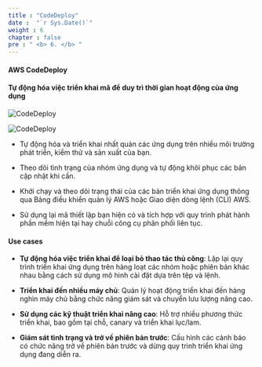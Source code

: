 ```yaml
---
title : "CodeDeploy"
date :  "`r Sys.Date()`" 
weight : 6
chapter : false
pre : " <b> 6. </b> "
---
```


#### AWS CodeDeploy

#### Tự động hóa việc triển khai mã để duy trì thời gian hoạt động của ứng dụng

![CodeDeploy](/aws-fcj-workshop-001/-workshop-001/-workshop-001/-workshop-001/-workshop-001/-workshop-001/-workshop-001/-workshop-001/-workshop-001/-workshop-001/-workshop-001/6-CodeDeploy/0.webp)

![CodeDeploy](/aws-fcj-workshop-001/-workshop-001/-workshop-001/-workshop-001/-workshop-001/-workshop-001/-workshop-001/-workshop-001/-workshop-001/-workshop-001/-workshop-001/Intro/3.png)

- Tự động hóa và triển khai nhất quán các ứng dụng trên nhiều môi trường phát triển, kiểm thử và sản xuất của bạn.

- Theo dõi tình trạng của nhóm ứng dụng và tự động khôi phục các bản cập nhật khi cần.

- Khởi chạy và theo dõi trạng thái của các bản triển khai ứng dụng thông qua Bảng điều khiển quản lý AWS hoặc Giao diện dòng lệnh (CLI) AWS.

- Sử dụng lại mã thiết lập bạn hiện có và tích hợp với quy trình phát hành phần mềm hiện tại hay chuỗi công cụ phân phối liên tục.

#### Use cases

- **Tự động hóa việc triển khai để loại bỏ thao tác thủ công**: Lặp lại quy trình triển khai ứng dụng trên hàng loạt các nhóm hoặc phiên bản khác nhau bằng cách sử dụng mô hình cài đặt dựa trên tệp và lệnh.

- **Triển khai đến nhiều máy chủ**: Quản lý hoạt động triển khai đến hàng nghìn máy chủ bằng chức năng giám sát và chuyển lưu lượng nâng cao.

- **Sử dụng các kỹ thuật triển khai nâng cao**: Hỗ trợ nhiều phương thức triển khai, bao gồm tại chỗ, canary và triển khai lục/lam.

- **Giám sát tình trạng và trở về phiên bản trước**: Cấu hình các cảnh báo có chức năng trở về phiên bản trước và dừng quy trình triển khai ứng dụng đang diễn ra.
